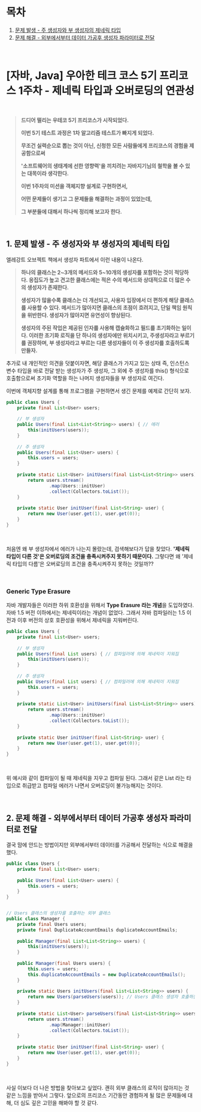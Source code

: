 # 목차

1. [문제 발생 - 주 생성자와 부 생성자의 제네릭 타입](#1-문제-발생---주-생성자와-부-생성자의-제네릭-타입) <br/>
2. [문제 해결 - 외부에서부터 데이터 가공후 생성자 파라미터로 전달](#2-문제-해결---외부에서부터-데이터-가공후-생성자-파라미터로-전달) <br/>

<br/>

# [자바, Java] 우아한 테크 코스 5기 프리코스 1주차 - 제네릭 타입과 오버로딩의 연관성

<br/>

> **드디어 떨리는 우테코 5기 프리코스가 시작되었다.**
>
> **이번 5기 테스트 과정은 1차 알고리즘 테스트가 빠지게 되었다.**
>
> **무조건 실력순으로 뽑는 것이 아닌, 신청한 모든 사람들에게 프리코스의 경험을 제공함으로써**
>
> **'소프트웨어의 생태계에 선한 영향력'을 끼치려는 자바지기님의 철학을 볼 수 있는 대목이라 생각한다.**
>
> **이번 1주차의 미션을 객체지향 설계로 구현하면서,** 
>
> **어떤 문제들이 생기고 그 문제들을 해결하는 과정이 있었는데,**
>
> **그 부분들에 대해서 하나씩 정리해 보고자 한다.**

<br/>

## 1. 문제 발생 - 주 생성자와 부 생성자의 제네릭 타입

엘레강트 오브젝트 책에서 생성자 파트에서 이런 내용이 나온다.

> **하나의 클래스는 2~3개의 메서드와 5~10개의 생성자를 포함하는 것이 적당하다. 응집도가 높고 견고한 클래스에는 적은 수의 메서드와 상대적으로 더 많은 수의 생성자가 존재한다.**
>
> **생성자가 많을수록 클래스는 더 개선되고, 사용자 입장에서 더 편하게 해당 클래스를 사용할 수 있다. 메서드가 많아지면 클래스의 초점이 흐려지고, 단일 책임 원칙을 위반한다. 생성자가 많아지면 유연성이 향상된다.**
>
> **생성자의 주된 작업은 제공된 인자를 사용해 캡슐화하고 필드를 초기화하는 일이다. 이러한 초기화 로직을 단 하나의 생성자에만 위치시키고, 주생성자라고 부르기를 권장하며, 부 생성자라고 부르는 다른 생성자들이 이 주 생성자를 호출하도록 만들자.**

추가로 내 개인적인 의견을 덧붙이자면, 해당 클래스가 가지고 있는 상태 즉, 인스턴스 변수 타입을 바로 전달 받는 생성자가 주 생성자, 그 외에 주 생성자를 this() 형식으로 호출함으로써 초기화 역할을 하는 나머지 생성자들을 부 생성자로 여긴다. 



이번에 객체지향 설계를 통해 프로그램을 구현하면서 생긴 문제를 예제로 간단히 보자.

```java
public class Users {
    private final List<User> users;
    
    // 부 생성자
    public Users(final List<List<String>> users) { // 에러
        this(initUsers(users));
    }
    
    // 주 생성자
    public Users(final List<User> users) {
        this.users = users;
    }
    
    private static List<User> initUsers(final List<List<String>> users) {
        return users.stream()
                .map(Users::initUser)
                .collect(Collectors.toList());
    }
    
    private static User initUser(final List<String> user) {
        return new User(user.get(1), user.get(0));
    }
}
```

<br/>

처음엔 왜 부 생성자에서 에러가 나는지 몰랐는데, 검색해보다가 답을 찾았다. **'제네릭 타입이 다른 것'은 오버로딩의 조건을 충족시켜주지 못하기 때문이다.** 그렇다면 왜 '제네릭 타입의 다름'은 오버로딩의 조건을 충족시켜주지 못하는 것일까??

<br/>

### Generic Type Erasure

자바 개발자들은 이러한 하위 호환성을 위해서 **Type Erasure 라는 개념**을 도입하였다. 자바 1.5 버전 이하에서는 제네릭이라는 개념이 없었다. 그래서 자바 컴파일러는 1.5 이전과 이후 버전의 상호 호환성을 위해서 제네릭을 지워버린다.

```java
public class Users {
    private final List<User> users;
    
    // 부 생성자
    public Users(final List users) { // 컴파일러에 의해 제네릭이 지워짐
        this(initUsers(users));
    }
    
    // 주 생성자
    public Users(final List users) { // 컴파일러에 의해 제네릭이 지워짐
        this.users = users;
    }
    
    private static List<User> initUsers(final List<List<String>> users) {
        return users.stream()
                .map(Users::initUser)
                .collect(Collectors.toList());
    }
    
    private static User initUser(final List<String> user) {
        return new User(user.get(1), user.get(0));
    }
}
```

<br/>

위 예시와 같이 컴파일이 될 때 제네릭을 지우고 컴파일 된다. 그래서 같은 List 라는 타입으로 취급받고 컴파일 에러가 나면서 오버로딩이 불가능해지는 것이다.

<br/>

## 2. 문제 해결 - 외부에서부터 데이터 가공후 생성자 파라미터로 전달

결국 맘에 안드는 방법이지만 외부에서부터 데이터를 가공해서 전달하는 식으로 해결을 했다.

```java
public class Users {
    private final List<User> users;
    
    public Users(final List<User> users) {
        this.users = users;
    }
}


// Users 클래스의 생성자를 호출하는 외부 클래스
public class Manager {
    private final Users users;
    private final DuplicateAccountEmails duplicateAccountEmails;
    
    public Manager(final List<List<String>> users) {
        this(initUsers(users));
    }
    
    public Manager(final Users users) {
        this.users = users;
        this.duplicateAccountEmails = new DuplicateAccountEmails();
    }
    
    private static Users initUsers(final List<List<String>> users) {
        return new Users(parseUsers(users)); // Users 클래스 생성자 호출하는 부분
    }
    
    private static List<User> parseUsers(final List<List<String>> users) { // 외부 클래스에서부터 데이터를 가공하는 모습
        return users.stream()
                .map(Manager::initUser)
                .collect(Collectors.toList());
    }
    
    private static User initUser(final List<String> user) {
        return new User(user.get(1), user.get(0));
    }
}
```

<br/>

사실 이보다 더 나은 방법을 찾아보고 싶었다. 괜히 외부 클래스의 로직이 많아지는 것 같은 느낌을 받아서 그렇다. 앞으로의 프리코스 기간동안 경험하게 될 많은 문제들에 대해, 더 심도 깊은 고민을 해봐야 할 것 같다.
